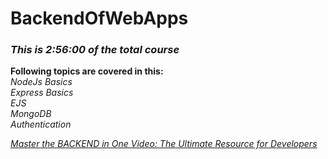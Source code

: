# BackendOfWebApps

### *This is 2:56:00 of the total course*

**Following topics are covered in this:** \
*NodeJs Basics*\
*Express Basics*\
*EJS*\
*MongoDB*\
*Authentication*

*[Master the BACKEND in One Video: The Ultimate Resource for Developers](https://www.youtube.com/watch?v=cGAdC4A5fF4&t=58s)*
